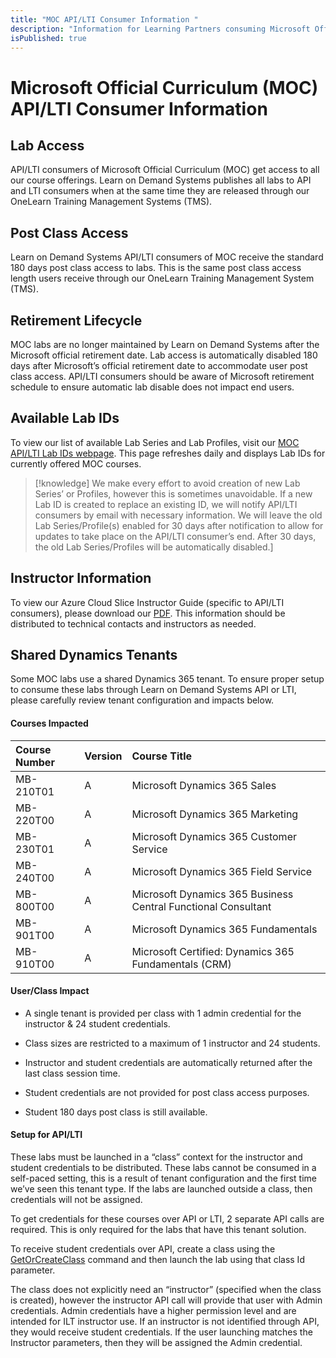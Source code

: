 ```yaml
---
title: "MOC API/LTI Consumer Information "
description: "Information for Learning Partners consuming Microsoft Official Curriculum (MOC) through Learn on Demand Systems API or LTI."
isPublished: true
---
```


# Microsoft Official Curriculum (MOC) API/LTI Consumer Information 

## Lab Access 
API/LTI consumers of Microsoft Official Curriculum (MOC) get access to all our course offerings. Learn on Demand Systems publishes all labs to API and LTI consumers when at the same time they are released through our OneLearn Training Management Systems (TMS). 

## Post Class Access 
Learn on Demand Systems API/LTI consumers of MOC receive the standard 180 days post class access to labs. This is the same post class access length users receive through our OneLearn Training Management System (TMS). 

## Retirement Lifecycle 
MOC labs are no longer maintained by Learn on Demand Systems after the Microsoft official retirement date. Lab access is automatically disabled 180 days after Microsoft’s official retirement date to accommodate user post class access. API/LTI consumers should be aware of Microsoft retirement schedule to ensure automatic lab disable does not impact end users. 

## Available Lab IDs 
To view our list of available Lab Series and Lab Profiles, visit our [MOC API/LTI Lab IDs webpage](https://lms.learnondemand.net/WebPage/143). This page refreshes daily and displays Lab IDs for currently offered MOC courses.  

>[!knowledge] We make every effort to avoid creation of new Lab Series’ or Profiles, however this is sometimes unavoidable. If a new Lab ID is created to replace an existing ID, we will notify API/LTI consumers by email with necessary information. We will leave the old Lab Series/Profile(s) enabled for 30 days after notification to allow for updates to take place on the API/LTI consumer’s end. After 30 days, the old Lab Series/Profiles will be automatically disabled.]


## Instructor Information 
To view our Azure Cloud Slice Instructor Guide (specific to API/LTI consumers), please download our [PDF](https://lodmanuals.blob.core.windows.net/lms/Microsoft%20Official%20Curriculum%20\(MOC\)/Azure%20Cloud%20Slice%20API%20Instructor%20Guide.pdf). This information should be distributed to technical contacts and instructors as needed. 

## Shared Dynamics Tenants 
Some MOC labs use a shared Dynamics 365 tenant. To ensure proper setup to consume these labs through Learn on Demand Systems API or LTI, please carefully review tenant configuration and impacts below. 

#### Courses Impacted 
|Course Number |Version|Course Title|
|:---|:---|:---|
|MB-210T01 |A|Microsoft Dynamics 365 Sales|
|MB-220T00 |A|Microsoft Dynamics 365 Marketing|
|MB-230T01 |A|Microsoft Dynamics 365 Customer Service|
|MB-240T00 |A|Microsoft Dynamics 365 Field Service |
|MB-800T00 |A|Microsoft Dynamics 365 Business Central Functional Consultant|
|MB-901T00 |A|Microsoft Dynamics 365 Fundamentals |
|MB-910T00 |A|Microsoft Certified: Dynamics 365 Fundamentals (CRM)|



#### User/Class Impact 

- A single tenant is provided per class with 1 admin credential for the instructor & 24 student credentials. 

- Class sizes are restricted to a maximum of 1 instructor and 24 students. 

- Instructor and student credentials are automatically returned after the last class session time. 

- Student credentials are not provided for post class access purposes. 

- Student 180 days post class is still available. 

#### Setup for API/LTI 

These labs must be launched in a “class” context for the instructor and student credentials to be distributed. These labs cannot be consumed in a self-paced setting, this is a result of tenant configuration and the first time we’ve seen this tenant type. If the labs are launched outside a class, then credentials will not be assigned. 

To get credentials for these courses over API or LTI, 2 separate API calls are required. This is only required for the labs that have this tenant solution. 

To receive student credentials over API, create a class using the [GetOrCreateClass](https://docs.learnondemandsystems.com/lod/lod-api/lod-api-get-or-create-class.md) command and then launch the lab using that class Id parameter.  

The class does not explicitly need an “instructor” (specified when the class is created), however the instructor API call will provide that user with Admin credentials. Admin credentials have a higher permission level and are intended for ILT instructor use. If an instructor is not identified through API, they would receive student credentials. If the user launching matches the Instructor parameters, then they will be assigned the Admin credential.  
